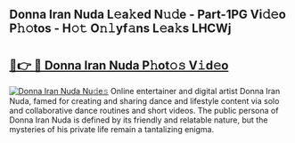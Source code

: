 ## Donna Iran Nuda L𝚎a𝚔ed N𝚞𝚍e - Part-1PG Vi𝚍𝚎o P𝚑𝚘tos - H𝚘𝚝 O𝚗𝚕yf𝚊ns L𝚎a𝚔s LHCWj

# <h2><a href="http://kf7yx1.oniu.top/?m=Donna+Iran+Nuda">🔗👉 🔴 Donna Iran Nuda P𝚑ot𝚘𝚜 V𝚒d𝚎o</a></h2>

[![Donna Iran Nuda Nu𝚍e𝚜](https://i.imgur.com/0qMVB7G.gif)](http://kf7yx1.oniu.top/?m=Donna+Iran+Nuda)
Online entertainer and digital artist Donna Iran Nuda, famed for creating and sharing dance and lifestyle content via solo and collaborative dance routines and short videos. The public persona of Donna Iran Nuda is defined by its friendly and relatable nature, but the mysteries of his private life remain a tantalizing enigma.  
